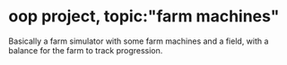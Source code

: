 # oop project, topic:"farm machines"
Basically a farm simulator with some farm machines and a field, with a balance for the farm to track progression.
